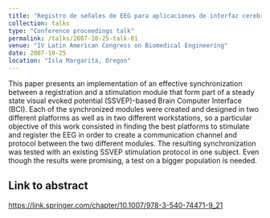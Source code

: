 ```yaml
---
title: "Registro de señales de EEG para aplicaciones de interfaz cerebro computadora (ICC) basado en potenciales evocados visuales de estado estacionario (PEVEE)"
collection: talks
type: "Conference proceedings talk"
permalink: /talks/2007-10-25-talk-01
venue: "IV Latin American Congress on Biomedical Engineering"
date: 2007-10-25
location: "Isla Margarita, Oregon"
---
```


This paper presents an implementation of an effective synchronization between a registration and a stimulation module that form part of a steady state visual evoked potential (SSVEP)-based Brain Computer Interface (BCI). Each of the synchronized modules were created and designed in two different platforms as well as in two different workstations, so a particular objective of this work consisted in finding the best platforms to stimulate and register the EEG in order to create a communication channel and protocol between the two different modules. The resulting synchronization was tested with an existing SSVEP stimulation protocol in one subject. Even though the results were promising, a test on a bigger population is needed.

## Link to abstract
https://link.springer.com/chapter/10.1007/978-3-540-74471-9_21
